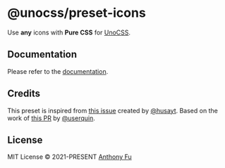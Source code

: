 # @unocss/preset-icons

Use **any** icons with **Pure CSS** for [UnoCSS](https://github.com/unocss/unocss).

## Documentation

Please refer to the [documentation](https://unocss.dev/presets/icons).

## Credits

This preset is inspired from [this issue](https://github.com/antfu/unplugin-icons/issues/88) created by [@husayt](https://github.com/husayt). Based on the work of [this PR](https://github.com/antfu/unplugin-icons/pull/90) by [@userquin](https://github.com/userquin).

## License

MIT License &copy; 2021-PRESENT [Anthony Fu](https://github.com/antfu)

